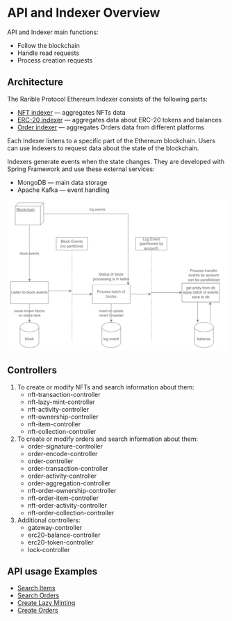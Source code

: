 # API and Indexer Overview

API and Indexer main functions:

- Follow the blockchain
- Handle read requests
- Process creation requests

## Architecture

The Rarible Protocol Ethereum Indexer consists of the following parts:

- [NFT indexer](https://github.com/rarible/ethereum-indexer/blob/master/nft) — aggregates NFTs data
- [ERC-20 indexer](https://github.com/rarible/ethereum-indexer/blob/master/erc20) — aggregates data about ERC-20 tokens and balances
- [Order indexer](https://github.com/rarible/ethereum-indexer/blob/master/order) — aggregates Orders data from different platforms

Each Indexer listens to a specific part of the Ethereum blockchain. Users can use Indexers to request data about the state of the blockchain.

Indexers generate events when the state changes. They are developed with Spring Framework and use these external services:

- MongoDB — main data storage
- Apache Kafka — event handling

![](../img/eth_6.png)

## Controllers

1. To create or modify NFTs and search information about them:
    * nft-transaction-controller
    * nft-lazy-mint-controller
    * nft-activity-controller
    * nft-ownership-controller
    * nft-item-controller
    * nft-collection-controller
2. To create or modify orders and search information about them:
    * order-signature-controller
    * order-encode-controller
    * order-controller
    * order-transaction-controller
    * order-activity-controller
    * order-aggregation-controller
    * nft-order-ownership-controller
    * nft-order-item-controller
    * nft-order-activity-controller
    * nft-order-collection-controller
3. Additional controllers:
    * gateway-controller
    * erc20-balance-controller
    * erc20-token-controller
    * lock-controller

## API usage Examples

* [Search Items](search-items.md)
* [Search Orders](search-orders.md)
* [Create Lazy Minting](create-lazy-minting.md)
* [Create Orders](create-orders.md)
